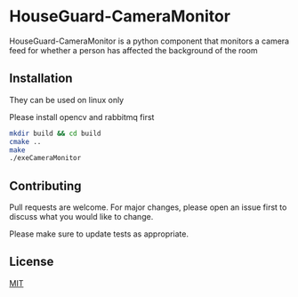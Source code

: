 # HouseGuard-CameraMonitor

HouseGuard-CameraMonitor is a python component that monitors a camera feed for whether a person has affected the background of the room

## Installation

They can be used on linux only

Please install opencv and rabbitmq first

```bash
mkdir build && cd build
cmake ..
make
./exeCameraMonitor
```


## Contributing
Pull requests are welcome. For major changes, please open an issue first to discuss what you would like to change.

Please make sure to update tests as appropriate.

## License
[MIT](https://github.com/Rubber-Duck-999/HouseGuard-CameraMonitor/blob/master/LICENSE.txt)
